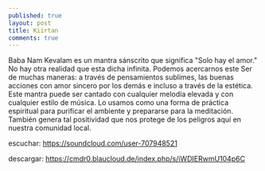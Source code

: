 ```yaml
---
published: true
layout: post
title: Kiirtan
comments: true
---
```






Baba Nam Kevalam es un mantra sánscrito que significa "Solo hay el amor." No hay otra realidad que esta dicha infinita. Podemos acercarnos este Ser de muchas maneras: a través de pensamientos sublimes, las buenas acciones con amor sincero por los demás e incluso a través de la estética. Este mantra puede ser cantado  con cualquier melodía elevada y con cualquier estilo de música. Lo usamos como una forma de práctica espiritual para purificar el ambiente y prepararse para la meditación. También genera tal positividad que nos protege de los peligros aquí en nuestra comunidad local. 

escuchar:  <a href="https://soundcloud.com/user-707948521">https://soundcloud.com/user-707948521</a>



descargar: <a href="https://cmdr0.blaucloud.de/index.php/s/iWDIERwmU104p6C">https://cmdr0.blaucloud.de/index.php/s/iWDIERwmU104p6C</a>
